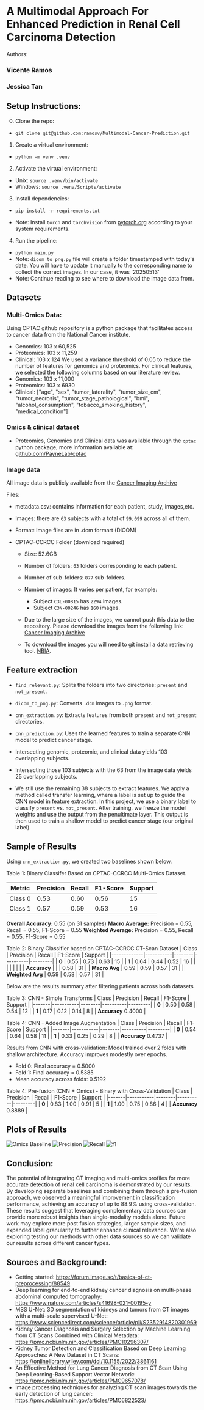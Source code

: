 # A Multimodal Approach For Enhanced Prediction in Renal Cell Carcinoma Detection

Authors:

### Vicente Ramos

### Jessica Tan

## Setup Instructions:

0. Clone the repo:

- `git clone git@github.com:ramosv/Multimodal-Cancer-Prediction.git`

1. Create a virtual environment:

- `python -m venv .venv`

2. Activate the virtual environment:

- Unix: `source .venv/bin/activate`
- Windows: `source .venv/Scripts/activate`

3. Install dependencies:

- `pip install -r requirements.txt`

- Note: Install `torch` and `torchvision` from [pytorch.org](https://pytorch.org/get-started/locally/) according to your system requirements.

4. Run the pipeline:

- `python main.py`
- Note: `dicom_to_png.py` file will create a folder timestamped with today's date. You will have to update it manually to the corresponding name to collect the correct images. In our case, it was '20250513'
- Note: Continue reading to see where to download the image data from.

## Datasets

### Multi-Omics Data:

Using CPTAC github repository is a python package that facilitates access to cancer data from the National Cancer institute.

- Genomics: 103 x 60,525
- Proteomics: 103 x 11,259
- Clinical: 103 x 124
  We used a variance threshold of 0.05 to reduce the number of features for genomics and proteomics. For clinical features, we selected the following columns based on our literature review.
- Genomics: 103 x 11,000
- Proteomics: 103 x 6930
- Clinical: ["age", "sex", "tumor_laterality", "tumor_size_cm", "tumor_necrosis", "tumor_stage_pathological", "bmi", "alcohol_consumption", "tobacco_smoking_history", "medical_condition"]

### Omics & clinical dataset

- Proteomics, Genomics and Clinical data was available through the `cptac` python package, more information available at: [github.com/PayneLab/cptac](https://github.com/PayneLab/cptac)

### Image data

All image data is publicly available from the [Cancer Imaging Archive](https://www.cancerimagingarchive.net/collection/cptac-ccrcc/)

Files:

- metadata.csv: contains information for each patient, study, images,etc.
- Images: there are `63` subjects with a total of `99,099` across all of them.
- Format: Image files are in .dcm formart (DICOM)
- CPTAC-CCRCC Folder (download required)

  - Size: 52.6GB
  - Number of folders: `63` folders corresponding to each patient.
  - Number of sub-folders: `877` sub-folders.
  - Number of images: It varies per patient, for example:

    - Subject `C3L-00815` has `2294` images.
    - Subject `C3N-00246` has `160` images.

  - Due to the large size of the images, we cannot push this data to the repository. Please download the images from the following link: [Cancer Imaging Archive](https://www.cancerimagingarchive.net/collection/cptac-ccrcc/)

  - To download the images you will need to git install a data retrieving tool. [NBIA](https://wiki.cancerimagingarchive.net/display/NBIA/Downloading+TCIA+Images).

## Feature extraction

- `find_relevant.py`: Splits the folders into two directories: `present` and `not_present`.
- `dicom_to_png.py`: Converts `.dcm` images to `.png` format.
- `cnn_extraction.py`: Extracts features from both `present` and `not_present` directories.
- `cnn_prediction.py`: Uses the learned features to train a separate CNN model to predict cancer stage.

- Intersecting genomic, proteomic, and clinical data yields 103 overlapping subjects.
- Intersecting those 103 subjects with the 63 from the image data yields 25 overlapping subjects.
- We still use the remaining 38 subjects to extract features. We apply a method called transfer learning, where a label is set up to guide the CNN model in feature extraction. In this project, we use a binary label to classify `present` vs. `not_present`. After training, we freeze the model weights and use the output from the penultimate layer. This output is then used to train a shallow model to predict cancer stage (our original label).

## Sample of Results

Using `cnn_extraction.py`, we created two baselines shown below.

Table 1: Binary Classifer Based on CPTAC-CCRCC Multi-Omics Dataset.

| Metric  | Precision | Recall | F1-Score | Support |
| ------- | --------- | ------ | -------- | ------- |
| Class 0 | 0.53      | 0.60   | 0.56     | 15      |
| Class 1 | 0.57      | 0.59   | 0.53     | 16      |

**Overall Accuracy:** 0.55 (on 31 samples)
**Macro Average:** Precision = 0.55, Recall = 0.55, F1-Score = 0.55
**Weighted Average:** Precision = 0.55, Recall = 0.55, F1-Score = 0.55

Table 2: Binary Classifier based on CPTAC-CCRCC CT-Scan Dataset
| Class | Precision | Recall | F1-Score | Support |
|-------------|-----------|--------|----------|---------|
| **0** | 0.55 | 0.73 | 0.63 | 15 |
| **1** | 0.64 | 0.44 | 0.52 | 16 |
| | | | | |
| **Accuracy** | | | 0.58 | 31 |
| **Macro Avg** | 0.59 | 0.59 | 0.57 | 31 |
| **Weighted Avg** | 0.59 | 0.58 | 0.57 | 31 |

Below are the results summary after filtering patients across both datasets

Table 3: CNN - Simple Transforms
| Class | Precision | Recall | F1-Score | Support |
|-------|-----------|--------|----------|---------|
| **0** | 0.50 | 0.58 | 0.54 | 12 |
| **1** | 0.17 | 0.12 | 0.14 | 8 |
| **Accuracy** 0.4000 |

Table 4: CNN - Added Image Augmentation
| Class | Precision | Recall | F1-Score | Support |
|-------|-----------|--------|----------|---------|
| **0** | 0.54 | 0.64 | 0.58 | 11 |
| **1** | 0.33 | 0.25 | 0.29 | 8 |
| **Accuracy** 0.4737 |

Results from CNN with cross-validation: Model trained over 2 folds with shallow architecture. Accuracy improves modestly over epochs.

- Fold 0: Final accuracy = 0.5000
- Fold 1: Final accuracy = 0.5385
- Mean accuracy across folds: 0.5192

Table 4: Pre-fusion (CNN + Omics) - Binary with Cross-Validation
| Class | Precision | Recall | F1-Score | Support |
|-------|-----------|--------|----------|---------|
| **0** | 0.83 | 1.00 | 0.91 | 5 |
| **1** | 1.00 | 0.75 | 0.86 | 4 |
| **Accuracy** 0.8889 |

## Plots of Results

![Omics Baseline](/plots/output3.png)
![Precision](/plots/output.png)
![Recall](/plots/output1.png)
![f1](/plots/output2.png)

## Conclusion:

The potential of integrating CT imaging and multi-omics profiles for more accurate detection of renal cell carcinoma is demonstrated by our results. By developing separate baselines and combining them through a pre-fusion approach, we observed a meaningful improvement in classification performance, achieving an accuracy of up to 88.9% using cross-validation. These results suggest that leveraging complementary data sources can provide more robust insights than single-modality models alone. Future work may explore more post fusion strategies, larger sample sizes, and expanded label granularity to further enhance clinical relevance. We're also exploring testing our methods with other data sources so we can validate our results across different cancer types.

## Sources and Background:

- Getting started: https://forum.image.sc/t/basics-of-ct-preprocessing/88549
- Deep learning for end-to-end kidney cancer diagnosis on multi-phase abdominal computed tomography: https://www.nature.com/articles/s41698-021-00195-y
- MSS U-Net: 3D segmentation of kidneys and tumors from CT images with a multi-scale supervised U-Net: https://www.sciencedirect.com/science/article/pii/S2352914820301969
- Kidney Cancer Diagnosis and Surgery Selection by Machine Learning from CT Scans Combined with Clinical Metadata: https://pmc.ncbi.nlm.nih.gov/articles/PMC10296307/
- Kidney Tumor Detection and Classification Based on Deep Learning Approaches: A New Dataset in CT Scans: https://onlinelibrary.wiley.com/doi/10.1155/2022/3861161
- An Effective Method for Lung Cancer Diagnosis from CT Scan Using Deep Learning-Based Support Vector Network: https://pmc.ncbi.nlm.nih.gov/articles/PMC9657078/
- Image processing techniques for analyzing CT scan images towards the early detection of lung cancer: https://pmc.ncbi.nlm.nih.gov/articles/PMC6822523/
